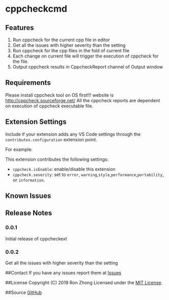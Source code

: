 # cppcheckcmd

## Features

1. Run cppcheck for the current cpp file in editor
2. Get all the issues with higher severity than the setting
3. Run cppcheck for the cpp files in the fold of current file
4. Each change on current file will trigger the execution of cppcheck for the file.
5. Output cppcheck results in CppcheckReport channel of Output window


## Requirements

Please install cppcheck tool on OS first!!!
website is http://cppcheck.sourceforge.net/
All the cppcheck reports are dependent on execution of cppcheck executable file.


## Extension Settings

Include if your extension adds any VS Code settings through the `contributes.configuration` extension point.

For example:

This extension contributes the following settings:

* `cppcheck.isEnable`: enable/disable this extension
* `cppcheck.severity`: set to `error`, `warning`,`style`,`performance`,`portability`, or `information`. 

## Known Issues

## Release Notes

### 0.0.1
Initial release of cppcheckext

### 0.0.2
Get all the issues with higher severity than the setting


##Contact
If you have any issues report them at [Issues](https://github.com/RonZhong2009/vscode_cppcheck_extension/issues)

##License
Copyright (C) 2019 Ron Zhong
Licensed under the [MIT License](https://opensource.org/licenses/MIT).

##Source
[GitHub](https://github.com/RonZhong2009/vscode_cppcheck_extension "https://github.com/RonZhong2009/vscode_cppcheck_extension")